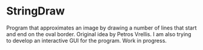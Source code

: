 # StringDraw
Program that approximates an image by drawing a number of lines that start and end on the oval border. Original idea by Petros Vrellis.
I am also trying to develop an interactive GUI for the program.
Work in progress.
